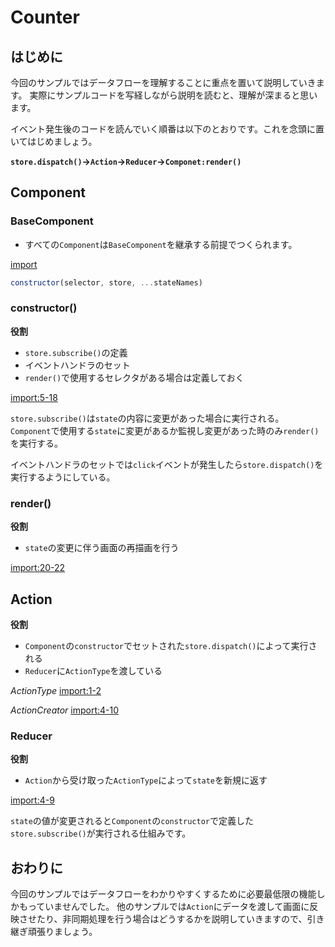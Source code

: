 # Counter

## はじめに
今回のサンプルではデータフローを理解することに重点を置いて説明していきます。
実際にサンプルコードを写経しながら説明を読むと、理解が深まると思います。

イベント発生後のコードを読んでいく順番は以下のとおりです。これを念頭に置いてはじめましょう。

**`store.dispatch()`->`Action`->`Reducer`->`Componet:render()`**

## Component

### BaseComponent
- すべての`Component`は`BaseComponent`を継承する前提でつくられます。

[import](../../examples/utils/BaseComponent.js)

```js
constructor(selector, store, ...stateNames)
```

### constructor()
**役割**
- `store.subscribe()`の定義
- イベントハンドラのセット
- `render()`で使用するセレクタがある場合は定義しておく

[import:5-18](../../examples/counter/js/components/Counter.js)

`store.subscribe()`は`state`の内容に変更があった場合に実行される。
`Component`で使用する`state`に変更があるか監視し変更があった時のみ`render()`を実行する。

イベントハンドラのセットでは`click`イベントが発生したら`store.dispatch()`を実行するようにしている。

### render()
**役割**
- `state`の変更に伴う画面の再描画を行う

[import:20-22](../../examples/counter/js/components/Counter.js)

## Action
**役割**
- `Component`の`constructor`でセットされた`store.dispatch()`によって実行される
- `Reducer`に`ActionType`を渡している

*ActionType*
[import:1-2](../../examples/counter/js/actions/ActionCreator.js)

*ActionCreator*
[import:4-10](../../examples/counter/js/actions/ActionCreator.js)

### Reducer
**役割**
- `Action`から受け取った`ActionType`によって`state`を新規に返す

[import:4-9](../../examples/counter/js/reducers/CounterReducer.js)

`state`の値が変更されると`Component`の`constructor`で定義した`store.subscribe()`が実行される仕組みです。

## おわりに
今回のサンプルではデータフローをわかりやすくするために必要最低限の機能しかもっていませんでした。
他のサンプルでは`Action`にデータを渡して画面に反映させたり、非同期処理を行う場合はどうするかを説明していきますので、引き継ぎ頑張りましょう。
